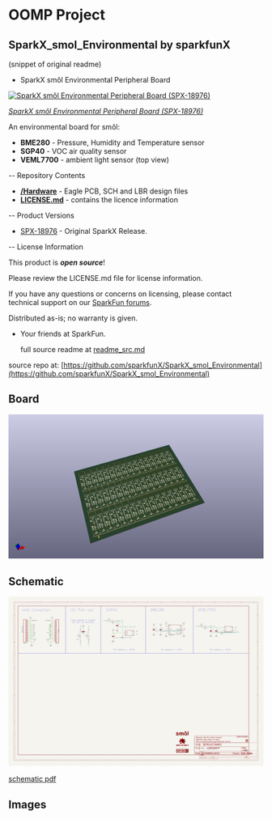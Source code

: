 # OOMP Project  
## SparkX_smol_Environmental  by sparkfunX  
  
(snippet of original readme)  
  
- SparkX smôl Environmental Peripheral Board  
  
[![SparkX smôl Environmental Peripheral Board (SPX-18976)](https://cdn.sparkfun.com/assets/parts/1/8/5/4/3/18976-smo__l_Environmental_Peripheral_Board-01.jpg)](https://www.sparkfun.com/products/18976)  
  
[*SparkX smôl Environmental Peripheral Board (SPX-18976)*](https://www.sparkfun.com/products/18976)  
  
An environmental board for smôl:  
- **BME280** - Pressure, Humidity and Temperature sensor  
- **SGP40** - VOC air quality sensor  
- **VEML7700** - ambient light sensor (top view)  
  
-- Repository Contents  
  
- [**/Hardware**](./Hardware) - Eagle PCB, SCH and LBR design files  
- [**LICENSE.md**](./LICENSE.md) - contains the licence information  
  
-- Product Versions  
  
- [SPX-18976](https://www.sparkfun.com/products/18976) - Original SparkX Release.  
  
-- License Information  
  
This product is _**open source**_!  
  
Please review the LICENSE.md file for license information.  
  
If you have any questions or concerns on licensing, please contact technical support on our [SparkFun forums](https://forum.sparkfun.com/viewforum.php?f=123).  
  
Distributed as-is; no warranty is given.  
  
- Your friends at SparkFun.  
  
  full source readme at [readme_src.md](readme_src.md)  
  
source repo at: [https://github.com/sparkfunX/SparkX_smol_Environmental](https://github.com/sparkfunX/SparkX_smol_Environmental)  
## Board  
  
[![working_3d.png](working_3d_600.png)](working_3d.png)  
## Schematic  
  
[![working_schematic.png](working_schematic_600.png)](working_schematic.png)  
  
[schematic pdf](working_schematic.pdf)  
## Images  
